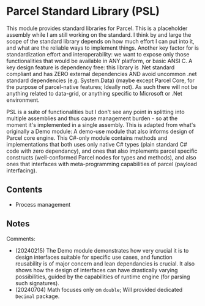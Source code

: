 # Parcel Standard Library (PSL)

This module provides standard libraries for Parcel. This is a placeholder assembly while I am still working on the standard. I think by and large the scope of the standard library depends on how much effort I can put into it, and what are the reliable ways to implement things. Another key factor for is standardization effort and interoperability: we want to expose only those functionalities that would be available in ANY platform, or basic ANSI C. A key design feature is dependency free: this library is .Net standard compliant and has ZERO external dependencies AND avoid uncommon .net standard dependencies (e.g. System.Data) (maybe except Parcel Core, for the purpose of parcel-native features; Ideally not). As such there will not be anything related to data-grid, or anything specific to Microsoft or .Net environment.

PSL is a suite of functionalities but I don't see any point in splitting into multiple assemblies and thus cause management burden - so at the moment it's implemented in a single assembly. This is adapted from what's originally a Demo module: A demo-use module that also informs design of Parcel core engine. This C#-only module contains methods and implementations that both uses only native C# types (plain standard C# code with zero dependancy), and ones that also implements parcel specific constructs (well-conformed Parcel nodes for types and methods), and also ones that interfaces with meta-programming capabilities of parcel (payload interfacing).

## Contents

<!-- Put contents here instead of on the wiki for key reference -->

* Process management

## Notes

Comments:

* (20240215) The Demo module demonstrates how very crucial it is to design interfaces suitable for specific use cases, and function reusability is of major concern and lean dependancies is crucial. It also shows how the design of interfaces can have drastically varying possibilities, guided by the capabilities of runtime engine (for parsing such signatures).
* (20240704) Math focuses only on `double`; Will provided dedicated `Decimal` package.